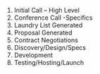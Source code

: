 1. Initial Call – High Level
2. Conference Call -Specifics
3. Laundry List Generated
4. Proposal Generated
5. Contract Negotiations
6. Discovery/Design/Specs
7. Development
8. Testing/Hosting/Launch
